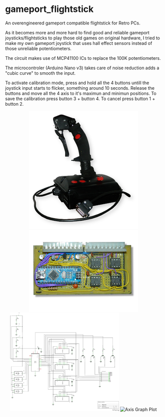 # gameport_flightstick
An overengineered gameport compatible flightstick for Retro PCs.

As it becomes more and more hard to find good and reliable gameport 
joysticks/flightsticks to play those old games on original hardware, 
I tried to make my own gameport joystick that uses hall effect sensors 
instead of those unreliable potentiometers.

The circuit makes use of MCP41100 ICs to replace the 100K potentiometers. 

The microcontroler (Arduino Nano v3) takes care of noise reduction
adds a "cubic curve" to smooth the input.

To activate calibration mode, press and hold all the 4 buttons untill
the joystick input starts to flicker, something around 10 seconds. 
Release the buttons and move all the 4 axis to it's maximun and minimun positions.
To save the calibration press button 3 + button 4.
To cancel press button 1 + button 2.
<p align="center">
  <img src="https://github.com/luizopiloto/gameport_flightstick/blob/main/flightstick.png?raw=true" width="350" title="Flightstick">
  <img src="https://github.com/luizopiloto/gameport_flightstick/blob/main/circuit_board.png?raw=true" width="350" title="Circuit Board">
  <img src="https://github.com/luizopiloto/gameport_flightstick/blob/main/flightstick_schem.png?raw=true" width="350" title="Circuit Diagram">
  <img src="https://github.com/luizopiloto/gameport_flightstick/blob/main/graph_plo.png?raw=true" width="350" title="Axis Graph Plot">
</p>
